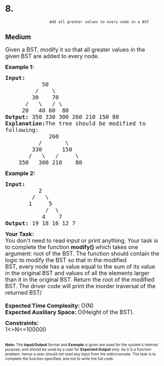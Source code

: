 # 8. 
                        Add all greater values to every node in a BST
##  Medium 
<div class="problem-statement">
                <p></p><p><span style="font-size:18px">Given a BST,&nbsp;modify it so that all greater values in the given BST are added to every node.</span></p>

<p><span style="font-size:18px"><strong>Example 1:</strong></span></p>

<pre><span style="font-size:18px"><strong>Input:</strong>
&nbsp;          50
&nbsp;        /    \
&nbsp;       30    70
&nbsp;     /   \   / \  
&nbsp;    20   40 60  80<strong>
Output: </strong>350 330 300 260 210 150 80<strong>
Explanation:</strong>The tree should be modified to
following:
&nbsp;            260
&nbsp;         /       \
        330      150
       /   \   /     \
&nbsp;   350   300 210    80</span>
</pre>

<p><span style="font-size:18px"><strong>Example 2:</strong></span></p>

<pre><span style="font-size:18px"><strong>Input:</strong>
&nbsp;         2
&nbsp;       /   \
&nbsp;      1     5
&nbsp;           /  \
&nbsp;          4    7<strong>
Output: </strong>19 18 16 12 7</span></pre>

<p><span style="font-size:18px"><strong>Your Task:</strong><br>
You don't need to read input or print anything. Your task is to complete the function</span><span style="font-size:18px"> <strong>modify()&nbsp;</strong>which&nbsp;takes one argument: root of the BST. The function should contain the logic to modify the BST so that in the modified BST,&nbsp;every&nbsp;node has a value equal to&nbsp;the sum of its value in the original&nbsp;BST and values of all the elements larger than it&nbsp;in the original&nbsp;BST. Return the root of the modified BST. The driver code will print the inorder traversal of the returned BST/<br>
<br>
<strong>Expected Time Complexity:&nbsp;</strong>O(N)<br>
<strong>Expected Auxiliary Space:&nbsp;</strong>O(Height of the BST).</span></p>

<p><span style="font-size:18px"><strong>Constraints:</strong><br>
1&lt;=N&lt;=100000</span></p>

<p><br>
<span style="font-size:12px"><strong>Note:</strong> The <strong>Input/Output</strong> format and <strong>Example</strong> is given are used for the system's internal purpose, and should be used by a user for <strong>Expected Output</strong> only. As it is a function problem, hence a user should not read any input from the stdin/console. The task is to complete the function specified, and not to write the full code.</span></p>
 <p></p>
            </div>